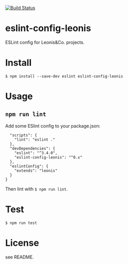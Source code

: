 [![Build Status](https://travis-ci.org/leonis/eslint-config-leonis.svg)](https://travis-ci.org/leonis/eslint-config-leonis)

# eslint-config-leonis

ESLint config for Leonis&amp;Co. projects.

# Install

```
$ npm install --save-dev eslint eslint-config-leonis
```

# Usage

## `npm run lint`

Add some ESlint config to your package.json:

```
  "scripts": {
    "lint": "eslint ."
  },
  "devDependencies": {
    "eslint": "^3.4.0",
    "eslint-config-leonis": "^0.x"
  },
  "eslintConfig": {
    "extends": "leonis"
  }
}
```

Then lint with `$ npm run lint`.

# Test

```
$ npm run test
```

# License

see README.
